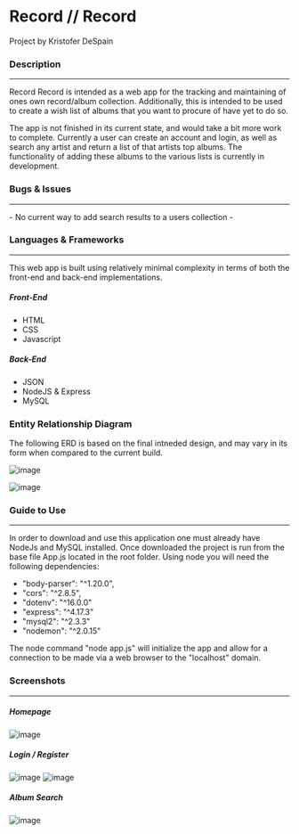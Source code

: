 <h1>Record // Record</h1>
Project by Kristofer DeSpain
<h3>Description</h3>
<hr>
<p>
Record Record is intended as a web app for the tracking and maintaining of ones own record/album collection. Additionally, this is intended to be used to create a wish list of albums that you want to procure of have yet to do so. 

The app is not finished in its current state, and would take a bit more work to complete. Currently a user can create an account and login, as well as search any artist and return a list of that artists top albums. The functionality of adding these albums to the various lists is currently in development.
</p>

<h3>Bugs & Issues </h3>
<hr>
- No current way to add search results to a users collection
- 
<h3>Languages & Frameworks </h3>
<hr>
	This web app is built using relatively minimal complexity in terms of both the front-end and back-end implementations.
<h5>Front-End</h5>

- HTML
- CSS
- Javascript

<h5>Back-End</h5>

- JSON
- NodeJS & Express
- MySQL

<h3>Entity Relationship Diagram</h3>

The following ERD is based on the final intneded design, and may vary in its form when compared to the current build.

![image](https://user-images.githubusercontent.com/77855198/168941445-98169b73-b03f-4cba-9b92-8687a360110c.png)

![image](https://user-images.githubusercontent.com/77855198/168941480-c9141517-160b-4b07-826a-cd9694663ef0.png)

<h3>Guide to Use </h3>
<hr>
In order to download and use this application one must already have NodeJs and MySQL installed. Once downloaded the project is run from the base file App.js located in the root folder. Using node you will need the following dependencies:

- "body-parser": "^1.20.0",
- "cors": "^2.8.5",
- "dotenv": "^16.0.0"
- "express": "^4.17.3"
- "mysql2": "^2.3.3"
- "nodemon": "^2.0.15"

The node command "node app.js" will initialize the app and allow for a connection to be made via a web browser to the "localhost" domain.

	
<h3>Screenshots </h3>
<hr>

<h5>Homepage</h5>

![image](https://user-images.githubusercontent.com/77855198/168936259-7b41028e-cb66-45db-a87f-b7f35297bdd0.png)

<h5>Login / Register</h5>

![image](https://user-images.githubusercontent.com/77855198/168936278-c01dd5bd-153a-4e23-8389-16e041859916.png)
![image](https://user-images.githubusercontent.com/77855198/168936291-b5602e7c-b441-43a2-b293-4bcd5c0d0df3.png)

<h5>Album Search</h5>

![image](https://user-images.githubusercontent.com/77855198/168940651-47f57fba-7c7d-4545-89f2-88fc752d21ee.png)
